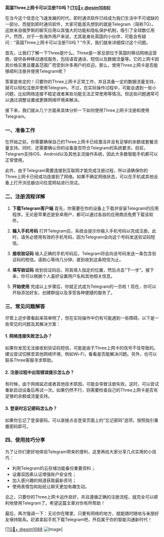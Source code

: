 **英国Three上网卡可以注册TG吗？[[TG💪+ @esim1088](https://t.me/s/esim1088)]**

在当今这个信息化飞速发展的时代，即时通讯软件已经成为我们生活中不可或缺的一部分。而提到即时通讯软件，大家可能首先想到的就是Telegram（简称TG）。这款来自俄罗斯的聊天应用以其强大的功能和隐私保护机制，吸引了全球数亿用户。然而，对于一些海外用户来说，尤其是身处英国的小伙伴，可能会有疑问：“英国Three上网卡可以注册TG吗？”今天，我们就来详细探讨这个问题。

首先，让我们了解一下Three是什么。Three是一家总部位于英国的移动网络运营商，提供各种移动通信服务，包括语音通话、短信以及数据流量等。它的上网卡因其价格实惠且覆盖范围广而受到许多用户的欢迎。那么，使用Three上网卡是否能够顺利注册并使用Telegram呢？

答案是肯定的！只要你的Three上网卡正常工作，并且具备一定的数据流量支持，就可以轻松注册并使用Telegram。不过，在实际操作过程中，可能会遇到一些小问题，比如网络连接不稳定或者某些功能无法正常使用等情况。但这些问题通常可以通过调整设置或更换网络环境来解决。

接下来，我们就从几个方面来具体分析一下如何使用Three上网卡注册和使用Telegram。

### 一、准备工作

在开始之前，你需要确保自己的Three上网卡已经激活并且有足够的余额或套餐流量支持。同时，还需要确认你的设备是否符合Telegram的系统要求。目前，Telegram支持iOS、Android以及其他主流操作系统，因此大多数智能手机都可以正常使用。

此外，由于Telegram需要连接到互联网才能完成注册过程，所以请确保你的Three上网卡已经成功连接到了网络。如果不确定网络状态，可以在手机或其他设备上打开浏览器访问任意网站进行测试。

### 二、注册流程详解

1. **下载Telegram客户端**
   首先，你需要在你的设备上下载并安装Telegram的应用程序。无论是苹果还是安卓用户，都可以通过各自的应用商店免费下载该软件。

2. **输入手机号码**
   打开Telegram后，系统会提示你输入手机号码以完成注册。此时，请务必使用有效的手机号码，因为Telegram会向这个号码发送验证码短信。

3. **接收验证码**
   输入正确的手机号码后，Telegram将会向该号码发送一条包含验证码的短信。请耐心等待几分钟，直到收到这条短信为止。

4. **填写验证码**
   收到验证码后，将其填入指定的位置，然后点击“下一步”。接下来，你可以根据个人喜好设置用户名和其他相关信息。

5. **开始使用**
   完成以上步骤后，你就正式成为Telegram的一员啦！现在，你可以开始添加好友、创建群组以及享受各种便捷的服务了。

### 三、常见问题解答

尽管上述步骤看起来简单明了，但在实际操作中仍有可能遇到一些障碍。以下是一些常见的问题及其解决方案：

#### 1. 网络连接失败怎么办？
如果你发现无法接收到验证码短信，可能是由于Three上网卡的信号不佳导致的。建议尝试切换至其他网络环境，例如Wi-Fi，看看是否能解决问题。另外，也可以联系Three客服寻求帮助。

#### 2. 注册过程中出现错误提示怎么办？
有时候，由于网络延迟或者其他技术原因，可能会导致注册失败。这时，可以尝试重新启动设备后再试一次。如果仍然不行，则需要检查自己的Three上网卡是否有足够的余额或流量支持。

#### 3. 登录时忘记密码怎么办？
如果你忘记了登录密码，可以直接点击登录页面上的“忘记密码”选项，按照指引重置密码即可。

### 四、使用技巧分享

为了让你们更好地体验Telegram带来的便利，这里再给大家分享几点实用的小技巧：

- 利用Telegram的云存储功能备份重要资料；
- 设置双因素认证增强账户安全性；
- 加入感兴趣的频道获取最新资讯；
- 使用表情包和贴纸让聊天更加有趣生动。

总之，只要你的Three上网卡运作良好，并且遵循正确的注册流程，就完全可以顺利地使用Telegram了。希望这篇文章对你有所帮助！

最后，再次强调一下：无论你在哪里，只要有网络的地方，就能随时随地与亲朋好友保持联系。赶紧拿起手机下载Telegram吧，开启属于你的智能沟通新时代！

[[TG💪+ @esim1088](https://t.me/s/esim1088) ![Image](https://i.postimg.cc/4NQfJmqS/Snipaste-2025-05-13-00-14-12.png)]
